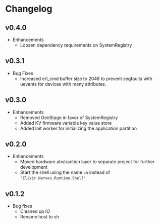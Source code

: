 # Changelog

## v0.4.0
  * Enhancements
    * Loosen dependency requirements on SystemRegistry

## v0.3.1
  * Bug Fixes
    * Increased erl_cmd buffer size to 2048 to prevent segfaults with uevents for devices with many attributes.

## v0.3.0
  * Enhancements
    * Removed GenStage in favor of SystemRegistry
    * Added KV firmware variable key value store
    * Added Init worker for initializing the application partition

## v0.2.0
  * Enhancements
    * Moved hardware abstraction layer to separate project for further
    development
    * Start the shell using the name `sh` instead of `'Elixir.Nerves.Runtime.Shell'`

## v0.1.2

  * Bug fixes
    * Cleaned up IO
    * Rename host to sh
